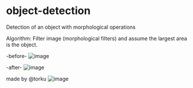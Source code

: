 # object-detection
Detection of an object with morphological operations

Algorithm: Filter image (morphological filters) and assume the largest area is the object.


-before-
![image](https://user-images.githubusercontent.com/61596822/172583806-fac81d39-ea03-4131-83ca-37f22c5e396d.png)

-after-
![image](https://user-images.githubusercontent.com/61596822/172583711-d9588885-9389-4e50-a484-6097c32471b0.png)


made by @torku
![image](https://user-images.githubusercontent.com/61596822/172580495-3142ab52-2e21-4791-a2fc-eea2df549fec.png)
